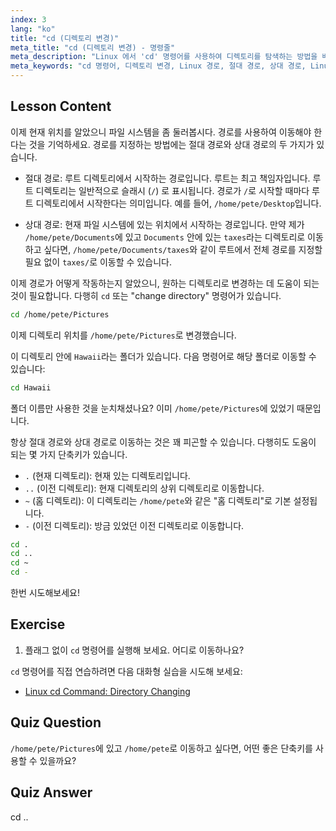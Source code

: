 ```yaml
---
index: 3
lang: "ko"
title: "cd (디렉토리 변경)"
meta_title: "cd (디렉토리 변경) - 명령줄"
meta_description: "Linux 에서 'cd' 명령어를 사용하여 디렉토리를 탐색하는 방법을 배우세요. 절대 경로, 상대 경로 및 유용한 단축키를 이해하세요. Linux 여정을 시작하세요!"
meta_keywords: "cd 명령어, 디렉토리 변경, Linux 경로, 절대 경로, 상대 경로, Linux 튜토리얼, 초보자 Linux, Linux 탐색"
---
```


## Lesson Content

이제 현재 위치를 알았으니 파일 시스템을 좀 둘러봅시다. 경로를 사용하여 이동해야 한다는 것을 기억하세요. 경로를 지정하는 방법에는 절대 경로와 상대 경로의 두 가지가 있습니다.

- 절대 경로: 루트 디렉토리에서 시작하는 경로입니다. 루트는 최고 책임자입니다. 루트 디렉토리는 일반적으로 슬래시 (`/`) 로 표시됩니다. 경로가 `/`로 시작할 때마다 루트 디렉토리에서 시작한다는 의미입니다. 예를 들어, `/home/pete/Desktop`입니다.

- 상대 경로: 현재 파일 시스템에 있는 위치에서 시작하는 경로입니다. 만약 제가 `/home/pete/Documents`에 있고 `Documents` 안에 있는 `taxes`라는 디렉토리로 이동하고 싶다면, `/home/pete/Documents/taxes`와 같이 루트에서 전체 경로를 지정할 필요 없이 `taxes/`로 이동할 수 있습니다.

이제 경로가 어떻게 작동하는지 알았으니, 원하는 디렉토리로 변경하는 데 도움이 되는 것이 필요합니다. 다행히 `cd` 또는 "change directory" 명령어가 있습니다.

```bash
cd /home/pete/Pictures
```

이제 디렉토리 위치를 `/home/pete/Pictures`로 변경했습니다.

이 디렉토리 안에 `Hawaii`라는 폴더가 있습니다. 다음 명령어로 해당 폴더로 이동할 수 있습니다:

```bash
cd Hawaii
```

폴더 이름만 사용한 것을 눈치채셨나요? 이미 `/home/pete/Pictures`에 있었기 때문입니다.

항상 절대 경로와 상대 경로로 이동하는 것은 꽤 피곤할 수 있습니다. 다행히도 도움이 되는 몇 가지 단축키가 있습니다.

- `.` (현재 디렉토리): 현재 있는 디렉토리입니다.
- `..` (이전 디렉토리): 현재 디렉토리의 상위 디렉토리로 이동합니다.
- `~` (홈 디렉토리): 이 디렉토리는 `/home/pete`와 같은 "홈 디렉토리"로 기본 설정됩니다.
- `-` (이전 디렉토리): 방금 있었던 이전 디렉토리로 이동합니다.

```bash
cd .
cd ..
cd ~
cd -
```

한번 시도해보세요!

## Exercise

1. 플래그 없이 `cd` 명령어를 실행해 보세요. 어디로 이동하나요?

`cd` 명령어를 직접 연습하려면 다음 대화형 실습을 시도해 보세요:

- [Linux cd Command: Directory Changing](https://labex.io/ko/labs/linux-linux-cd-command-directory-changing-209733)

## Quiz Question

`/home/pete/Pictures`에 있고 `/home/pete`로 이동하고 싶다면, 어떤 좋은 단축키를 사용할 수 있을까요?

## Quiz Answer

cd ..
